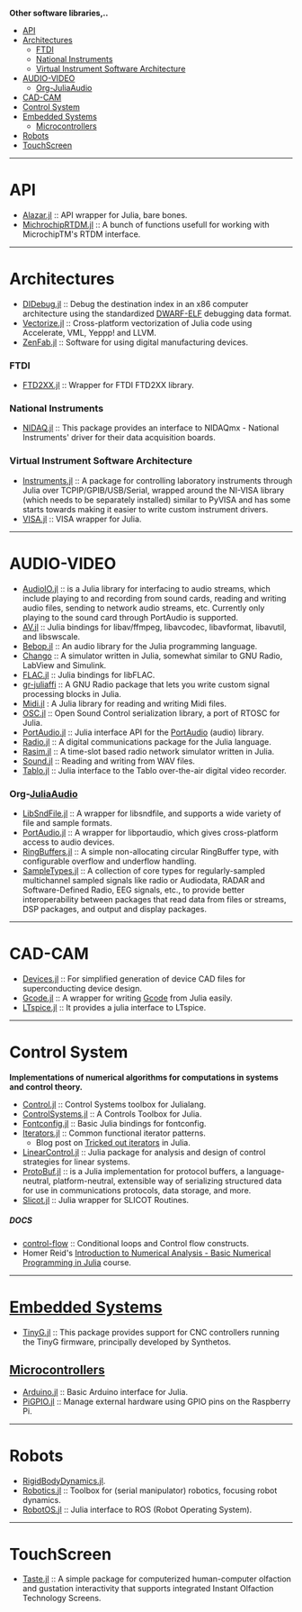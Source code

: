 **Other software libraries,..**

+ [API](#api)
+ [Architectures](#architectures)
    + [FTDI](#ftdi)
    + [National Instruments](#national-instruments)
    + [Virtual Instrument Software Architecture](#virtual-instrument-software-architecture)
+ [AUDIO-VIDEO](#audio-video)
    + [Org-JuliaAudio](#org-juliaaudio)
+ [CAD-CAM](#cad-cam)
+ [Control System](#control-system)
+ [Embedded Systems](#embedded-systems)
   + [Microcontrollers](#microcontrollers)
+ [Robots](#robots)
+ [TouchScreen](#touchscreen)

----

# API
+ [Alazar.jl](https://github.com/ajkeller34/Alazar.jl) :: API wrapper for Julia, bare bones.
+ [MichrochipRTDM.jl](https://github.com/cstook/MicrochipRTDM.jl) :: A bunch of functions usefull for working with MicrochipTM's RTDM interface.

----

# Architectures
+ [DIDebug.jl](https://github.com/Keno/DIDebug.jl) :: Debug the destination index in an x86 computer architecture using the standardized [DWARF-ELF](http://www.ibm.com/developerworks/library/os-debugging/) debugging data format.
+ [Vectorize.jl](https://github.com/rprechelt/Vectorize.jl) :: Cross-platform vectorization of Julia code using Accelerate, VML, Yeppp! and LLVM. 
+ [ZenFab.jl](https://github.com/FactoryOS/ZenFab.jl) :: Software for using digital manufacturing devices. 

### FTDI
+ [FTD2XX.jl](https://github.com/cstook/FTD2XX.jl) :: Wrapper for FTDI FTD2XX library. 

### National Instruments
+ [NIDAQ.jl](https://github.com/JaneliaSciComp/NIDAQ.jl) :: This package provides an interface to NIDAQmx - National Instruments' driver for their data acquisition boards.

### Virtual Instrument Software Architecture
+ [Instruments.jl](https://github.com/BBN-Q/Instruments.jl) :: A package for controlling laboratory instruments through Julia over TCPIP/GPIB/USB/Serial, wrapped around the NI-VISA library (which needs to be separately installed) similar to PyVISA and has some starts towards making it easier to write custom instrument drivers. 
+ [VISA.jl](https://github.com/ajkeller34/VISA.jl) :: VISA wrapper for Julia.

----

# AUDIO-VIDEO
+ [AudioIO.jl](https://github.com/ssfrr/AudioIO.jl) :: is a Julia library for interfacing to audio streams, which include playing to and recording from sound cards, reading and writing audio files, sending to network audio streams, etc. Currently only playing to the sound card through PortAudio is supported.
+ [AV.jl](https://github.com/kmsquire/AV.jl) :: Julia bindings for libav/ffmpeg, libavcodec, libavformat, libavutil, and libswscale.
+ [Bebop.jl](https://github.com/zhemao/Bebop.jl) :: An audio library for the Julia programming language.
+ [Chango](https://bitbucket.org/mbaz/chango) :: A simulator written in Julia, somewhat similar to GNU Radio, LabView and Simulink.
+ [FLAC.jl](https://github.com/dmbates/FLAC.jl) :: Julia bindings for libFLAC. 
+ [gr-juliaffi](https://github.com/JayKickliter/gr-juliaffi) :: A GNU Radio package that lets you write custom signal processing blocks in Julia.
+ [Midi.jl](https://github.com/JoelHobson/Midi.jl) : A Julia library for reading and writing Midi files. 
+ [OSC.jl](https://github.com/fundamental/OSC.jl) :: Open Sound Control serialization library, a port of RTOSC for Julia.
+ [PortAudio.jl](https://github.com/ssfrr/PortAudio.jl) :: Julia interface API for the [PortAudio](http://en.wikipedia.org/wiki/PortAudio) (audio) library.
+ [Radio.jl](https://github.com/JayKickliter/Radio.jl) :: A digital communications package for the Julia language.
+ [Rasim.jl](https://github.com/maemre/Rasim.jl) :: A time-slot based radio network simulator written in Julia. 
+ [Sound.jl](https://github.com/JuliaLang/Sound.jl) :: Reading and writing from WAV files.
+ [Tablo.jl](https://github.com/dmbates/Tablo.jl) :: Julia interface to the Tablo over-the-air digital video recorder.

### Org-[JuliaAudio](https://github.com/JuliaAudio)
+ [LibSndFile.jl](https://github.com/JuliaAudio/LibSndFile.jl) :: A wrapper for libsndfile, and supports a wide variety of file and sample formats.
+ [PortAudio.jl](https://github.com/JuliaAudio/PortAudio.jl) :: A wrapper for libportaudio, which gives cross-platform access to audio devices.
+ [RingBuffers.jl](https://github.com/JuliaAudio/RingBuffers.jl) :: A simple non-allocating circular RingBuffer type, with configurable overflow and underflow handling.
+ [SampleTypes.jl](https://github.com/JuliaAudio/SampleTypes.jl) :: A collection of core types for regularly-sampled multichannel sampled signals like radio or Audiodata, RADAR and Software-Defined Radio, EEG signals, etc., to provide better interoperability between packages that read data from files or streams, DSP packages, and output and display packages.

----

# CAD-CAM
+ [Devices.jl](https://github.com/ajkeller34/Devices.jl) :: For simplified generation of device CAD files for superconducting device design.
+ [Gcode.jl](https://github.com/sjkelly/Gcode.jl) :: A wrapper for writing [Gcode](http://en.wikipedia.org/wiki/Gcode) from Julia easily.
+ [LTspice.jl](https://github.com/cstook/LTspice.jl) :: It provides a julia interface to LTspice.

----

# Control System
**Implementations of numerical algorithms for computations in systems and control theory.**
+ [Control.jl](https://github.com/JuliaControl/Control.jl) :: Control Systems toolbox for Julialang.
+ [ControlSystems.jl](https://github.com/JuliaControl/ControlSystems.jl) :: A Controls Toolbox for Julia.
+ [Fontconfig.jl](https://github.com/dcjones/Fontconfig.jl) :: Basic Julia bindings for fontconfig.
+ [Iterators.jl](https://github.com/JuliaLang/Iterators.jl) :: Common functional iterator patterns.
   + Blog post on [Tricked out iterators](http://slendermeans.org/julia-iterators.html) in Julia.
+ [LinearControl.jl](https://github.com/jemofthewest/LinearControl.jl) :: Julia package for analysis and design of control strategies for linear systems.
+ [ProtoBuf.jl](https://github.com/tanmaykm/ProtoBuf.jl) :: is a Julia implementation for protocol buffers, a language-neutral, platform-neutral, extensible way of serializing structured data for use in communications protocols, data storage, and more.
+ [Slicot.jl](https://github.com/jcrist/Slicot.jl) :: Julia wrapper for SLICOT Routines.

##### DOCS
   + [control-flow](http://docs.julialang.org/en/latest/manual/control-flow/) :: Conditional loops and Control flow constructs.
   + Homer Reid's [Introduction to Numerical Analysis - Basic Numerical Programming in Julia](http://homerreid.dyndns.org/teaching/18.330/#ProblemSets) course.

----

# [Embedded Systems](https://en.wikipedia.org/wiki/Category:Embedded_systems)
+ [TinyG.jl](https://github.com/sjkelly/TinyG.jl) :: This package provides support for CNC controllers running the TinyG firmware, principally developed by Synthetos.

## [Microcontrollers](https://en.wikipedia.org/wiki/Category:Microcontrollers)
+ [Arduino.jl](https://github.com/rennis250/Arduino.jl) :: Basic Arduino interface for Julia.
+ [PiGPIO.jl](https://github.com/aviks/PiGPIO.jl) :: Manage external hardware using GPIO pins on the Raspberry Pi.

----

# Robots
+ [RigidBodyDynamics.jl](https://github.com/tkoolen/RigidBodyDynamics.jl).
+ [Robotics.jl](https://github.com/cdsousa/Robotics.jl) :: Toolbox for (serial manipulator) robotics, focusing robot dynamics.
+ [RobotOS.jl](https://github.com/phobon/RobotOS.jl) :: Julia interface to ROS (Robot Operating System).

----

# TouchScreen
+ [Taste.jl](https://github.com/jiahao/Taste.jl) :: A simple package for computerized human-computer olfaction and gustation interactivity that supports integrated Instant Olfaction Technology Screens.


